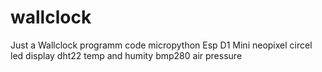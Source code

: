# wallclock
Just a Wallclock
programm code micropython
Esp D1 Mini 
neopixel circel
led display
dht22 temp and humity
bmp280 air pressure

